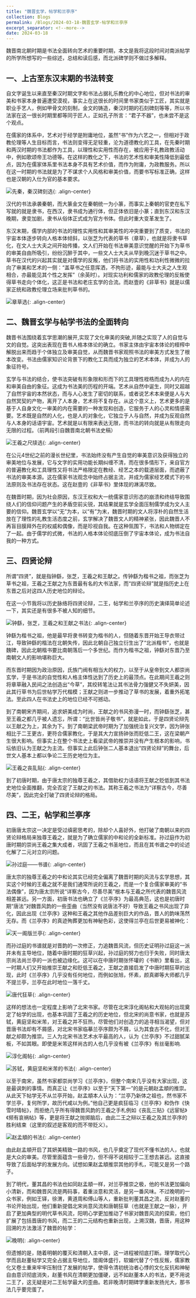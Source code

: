 ```yaml
---
title: "魏晋玄学，帖学和兰亭序"
collection: Blogs
permalink: /Blogs/2024-03-18-魏晋玄学-帖学和兰亭序
excerpt_separator: <!--more-->
date: 2024-03-18
---
```


魏晋南北朝时期是书法全面转向艺术的重要时期，本文是我将这段时间对南派帖学的所学所想写的一些综述，总结和读后感，而北派碑学则不做过多解释。

<!--more-->

## 一、上古至东汉末期的书法转变

自文字诞生以来直至秦汉时期文字和书法占据礼乐教化的中心地位，但对书法的审美和书家本身普遍遭受漠视，事实上在这很长的时间里书家类似于工匠，其实就是职业手艺人，例如甲骨文的刻制，金文的铸造，秦汉时期的石刻碑刻等等，所以书法家在这一很长时期里都等同于匠人，正如孔子所言：“君子不器”，也未尝不是这个观点。

在儒家的体系中，艺术对于经学是附庸地位，虽然“书”作为六艺之一，但相对于政教伦理等人生目标而言，书法则变得无足轻重，沦为道德教化的工具，在先秦时期和两汉时期的书法都作为工具，以理性和实用性而存在，被应用于礼教政教活动中，例如歌颂帝王功德等。在这样的教化之下，书法的艺术性和审美性降低到最低点，因为在儒家体系里书法本身不具有艺术价值，而作为附庸，为政教服务。所以在这一时期的书法就是为了不谋求个人风格和审美价值，而要书写标准正确，这样也是汉朝的入仕为官的基本要求。

![先秦，秦汉碑刻选](/Images-of-Blogs/2024-03-18/001.jpg){: .align-center}

汉代的书法承袭秦朝，而大篆金文在秦朝统一为小篆，而事实上秦朝的官吏在私下写就的就是隶书，在西汉，隶书成为通行体，但正体依旧是小篆；直到东汉和东汉晚期，隶变加剧，隶书从俗体正式成为官方书体。但此时重大变革发生了。

东汉末期，儒学内部的书法的理性实用性和其审美性的冲突重要到了质变，书法的宇宙本体逐步转向人格本体倾斜，以张芝为代表的草书（章草），也就是将隶书草化，在文人士大夫之间开始传播，文人们开始在书法审美意识觉醒的开始下为草书的审美自由所吸引，纷纷沉醉于其中，一些文人士大夫从早到晚沉迷于草书之中。草书在汉代的兴起其实就是对儒学的反叛，他们将书法的实用性和功利性微微的拉向了审美和艺术的一侧：“盖草书之任意挥洒，不拘形迹，最能与士大夫之人生观相合，亦最能见其个性之发挥”（余英时）。对现实功利和儒家的政教伦理的反叛使得草书走向个体化，这正是书法和老庄玄学的合流。而赵壹的《非草书》就是以儒家正统和政教伦理立场来批判草书的。

![章草选](/Images-of-Blogs/2024-03-18/002.jpg){: .align-center}

## 二、魏晋玄学与帖学书法的全面转向

魏晋书法围绕着玄学思潮的展开,实现了文化审美的突破,并随之实现了人的自觉与文的自觉。这突出表现在晋书人格本体论的确立。书家主体由宇宙本体论的桎榨中解脱出来而趋于个体独立及审美自觉，从而魏晋书家观照书法的审美方式发生了根本改变。书法由儒家知识论背景下的教化工具而成为独立的艺术本体，并成为人的象征符号。

玄学与书法的结合，使书法突破有形象限和形而下的工具理性桎梏而成为人的内在和审美自由的象征。这成为书法美的历程的开端。艺术从自然中诞生，同时又超越了自然宇宙的本然状态，而与人心发生了密切的联系，或者说艺术本来便是人与大自然冥契的产物，离开了人本身，艺术将不复存在。从这个意义上，艺术更多的是基于人自身文化一审美的内在需要的一种发现和创造，它服务于人的心灵和情感需要。艺术既是自然的人化，也是人的对象化，它独立于人与自然，并成为反观自然与人本身的话语宇宙。艺术就是以有限来表达无限，而书法的转向就是从有限走向无限的过程。（前两段引自魏晋南北朝书法史稿）

![王羲之尺牍选](/Images-of-Blogs/2024-03-18/003.jpg){: .align-center}

在公元4世纪之前的漫长世纪里，书法始终没有产生自觉的审美意识及获得独立的审美地位与发展，它与文字的实用功能长期纠缠不清，而在很多情形下，来自官方的普遍教化和工具理性又将书法严格限定在教经、经艺之本的载道层面，而遮蔽了书法的审美本源。这在儒家书法观念中始终占据主流，并成为儒家经艺模式下的书法原则及书法存在状态。这在赵壹的《非草书》里体现的淋漓尽致。

在魏晋时期，因为社会原因，东汉王权和大一统儒家意识形态的崩溃和终结导致围绕人们的信仰问题产生的矛盾空前尖锐，其结果就是玄学全面压制儒学成为文人主要的信仰。魏晋玄学以“无”为本，以“有”为末，魏晋时期的文人将淳朴的自然生活放在了理性的礼教生活态度之前，玄学解决了魏晋文人的精神紧张，因此魏晋人不再盲目膜拜外在的权威和偶像，而是珍视自我。在这种氛围下，书法和人物绑定在了一起。由于儒学的式微，书法的人格本体论彻底压倒了宇宙本体论，成为书法自我的一种方式。

## 三、四贤论辩

所谓“四贤”，就是指钟繇，张芝，王羲之和王献之。传钟繇为楷书之祖，而张芝为草书之祖，王羲之王献之为东晋最有名的大书法家，而“四贤论辩”就是指历史上在东晋之后对这四人历史地位的辩论。

在这一小节我将以历史脉络将四贤论辩，二王，帖学和兰亭序的历史演绎简单论述一下，其实还是有很多不被人知的细节。

![钟繇，张芝，王羲之和王献之书法](/Images-of-Blogs/2024-03-18/004.jpg){: .align-center}

钟繇为楷书之祖，他是最早将隶书转变为楷书的人，但随着东晋开始王导衣带过江，导致钟繇的楷法在北朝失传，因此北朝自己独立衍生出了“北派楷书”，也就是魏碑，因此北朝楷书要比南朝落后一个多世纪。而作为楷书之祖，钟繇对东晋乃至南朝文人的影响堪称巨大。

而东晋时期因为政治原因，氏族门阀有相当大的权力，以至于从皇帝到文人都崇尚玄学，于是书法的自觉性和人格主体性达到了历史上的最顶点。在此期间王羲之则将章草融入民间之法创造出“今草”，其绞转笔法让其书法骨力强健又不失妍美，因此其行草书为后世帖学万代楷模；王献之则进一步推动了草书的发展，着重外拓笔法。至此四人在书法史上的地位已经不可撼动。

到了南朝宋齐期间，追求妍美成为时尚，王献之的书风弥漫一时，而钟繇张芝，甚至王羲之都几乎被人遗忘，所谓：“比世皆尚子敬书”，就是如此，于是四贤论辩先以王献之为上，其余为下。到了南朝梁武帝时期为了加强统治复兴文学，因为钟张相比于二王更古，更符合儒家教化，于是其大力宣扬钟张而贬低二王，这在梁朝产生很大影响。但事实上在整个书法史上看梁武帝的推崇并没有产生根本的影响，书坛依旧认为王献之为主流。但事实上此后钟张二人基本退出“四贤论辩”的舞台，后世文人基本上都以争论二王历史地位为主。

![王羲之丧乱贴](/Images-of-Blogs/2024-03-18/005.jpg){: .align-center}

到了初唐时期，由于唐太宗的独尊王羲之，其借助权力话语将王献之贬低到其书法史地位全面推翻，完全否定了王献之的书法。其称王羲之书法为“详察古今，尽善尽美”，因此完全打破了四贤论辩的格局。

## 四、二王，帖学和兰亭序

初唐唐太宗这一决定是受过缜密思考的，除却个人喜好外，他打破了南朝以来的四贤论辩格局来独尊王羲之，就是为了确立儒家的中和论的全新标准。孙过庭作为初唐时期的崇尚王羲之集大成者，巩固了王羲之书圣地位，而且在其书谱之中的论述化解了二元对立的问题。

![孙过庭——书谱](/Images-of-Blogs/2024-03-18/006.jpg){: .align-center}

唐太宗的独尊王羲之的中和论其实已经完全偏离了魏晋时期的风流与玄学思想，其实这个时候的王羲之就不是我们通常所说的王羲之，而是一个复合儒家审美的“书法偶像”，因为唐太宗所说“详察古今，尽善尽美”根本与王羲之所代表的魏晋风流相差甚远。另一方面，初唐书法也确立了《兰亭序》为最高典范，这也是初唐时期“唐法”对魏晋风韵的一些歪曲（当然没有说唐法不好）导致王羲之书风出现了异化，因此出现《兰亭序》这种和王羲之其他作品差别巨大的作品，晋人的韵味荡然无存。而《兰亭序》的真迹殉葬更加有神秘色彩，这使得兰亭在后世更易被神化：

![天一阁版兰亭](/Images-of-Blogs/2024-03-18/007.jpg){: .align-center}

而孙过庭的书谱就是对晋韵的一次修正，力追魏晋风流，但历史证明孙过庭这一派并未有主导地位，随着中唐时期的狂草兴起，孙过庭的努力也归于失败，同时唐太宗尚法尚兰亭的一派也被边缘化。这可以在中唐时期张怀瓘的《书断》里看出，这一时期人们又开始推崇王献之和贬低王羲之，王献之直接启发了中唐时期狂草的出现，此时《兰亭序》几乎没有任何地位，而例如张旭，怀素，颜真卿等大师都几乎不提兰亭，兰亭在此时地位一落千丈。

![唐代狂草](/Images-of-Blogs/2024-03-18/008.jpg){: .align-center}

这样的想法也一定程度上影响了北宋书家。尽管在北宋淳化阁帖和大观帖的出现奠定了帖学的出现，也基本巩固了王羲之的历史地位，但北宋的尚意书家，也就是苏轼，黄庭坚和米芾，对王羲之并不狂热，尽管他们对创造力的追寻相当渴望，但对晋唐书法却有不屑感，对北宋书家临摹兰亭序颇为不屑，认为其食古不化，但对王献之却颇为推崇。三人为北宋书法艺术水平最高的人，认为《兰亭序》不过甜腻呆板，不如其眼。即使是米芾这样尚古的人也几乎没有被《兰亭序》有丝毫影响.

![淳化阁帖](/Images-of-Blogs/2024-03-18/009.jpg){: .align-center}

![苏轼，黄庭坚和米芾的书法](/Images-of-Blogs/2024-03-18/010.jpg){: .align-center}

以至于南宋，虽然书家都崇尚学习《兰亭序》，但整个南宋几乎没有大家出现，这是最讽刺的事情。而真正让《兰亭序》以至于“天下第一”的是元朝赵孟頫的推崇。从此天下帖学无不从兰亭开始，赵孟頫本人认为：“兰亭乃新体之祖也，然书家不学兰亭，复何所学，故历代咸以为例。”他自己更是疯狂临习《兰亭序》和伪作《快雪时晴帖》，而拒绝几乎所有得魏晋风韵的王羲之手札例如《丧乱三贴》《远宦帖》《频有哀祸帖》等，更是将王献之抛掷脑后，由此二王之辩以王羲之及其兰亭序的胜利结束（这里的叙述是客观的而不带贬义）。

![赵孟頫的书法](/Images-of-Blogs/2024-03-18/011.jpg){: .align-center}

由此赵孟頫开启了其妍美精致一路的书风，也几乎奠定了现代不懂书法的人，也就是大众的审美。尽管里面蕴含一些骨力，但不得不说相较于二王想去甚远。这直接导致了后面帖学的发展方向。试想如果赵孟頫推崇其他的手札，可能又是另一个路子。

到了明代，董其昌的书法也如同赵孟頫一样，对兰亭推崇之极，他的书法更加偏向小清新，而和魏晋风流是两码事，着重淡意和灵活，是另一番风味。不过晚明的一众书家，例如王铎，徐渭，黄道周和傅山等人，重新批判董其昌之流，反对赵董的书论开始出现，他们重新提倡北宋尚意风流和唐朝狂草（也就是王献之一脉），开启了更加典型的明代草书风流，阳明心学更加推动了书家对魏晋风流的探索，他们扩展了包括晋唐的书风，而二王的二元结构也重新出现，上溯汉魏，晋唐，用这种回溯的方法激活了魏晋的帖学：

![晚明](/Images-of-Blogs/2024-03-18/012.jpg){: .align-center}

但遗憾的是，随着明朝的覆灭和清朝入主中原，这一进程被彻底打断。理学取代心学而且赵董帖学又完全占据主导地位，馆阁体盛行，软媚代替了个性反叛，儒家教化又卷土重来牢牢压制住了发展的帖学，使得令清初统治者心悸的文化反抗和神秘自由意识彻底消失，赵董书风在清朝更加僵硬，远不如赵董本人的书法，更不用说二王了，这无疑是对二王帖学最大的歪曲。若非晚清时期碑学重新发扬光大，那书法几乎要完蛋了。
